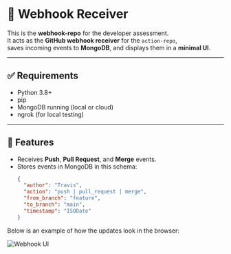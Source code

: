 # 📡 Webhook Receiver

This is the **webhook-repo** for the developer assessment.  
It acts as the **GitHub webhook receiver** for the `action-repo`,  
saves incoming events to **MongoDB**, and displays them in a **minimal UI**.

---

## ✅ Requirements

- Python 3.8+
- pip
- MongoDB running (local or cloud)
- ngrok (for local testing)

---

## 📌 Features

- Receives **Push**, **Pull Request**, and **Merge** events.
- Stores events in MongoDB in this schema:
  ```json
  {
    "author": "Travis",
    "action": "push | pull_request | merge",
    "from_branch": "feature",
    "to_branch": "main",
    "timestamp": "ISODate"
  }


Below is an example of how the updates look in the browser:

![Webhook UI](./screenshot.png)
